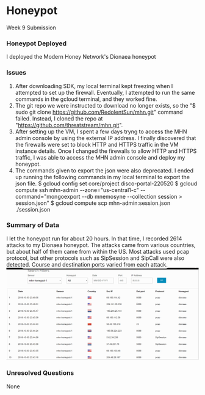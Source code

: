 # Honeypot
Week 9 Submission

### Honeypot Deployed
I deployed the Modern Honey Network's Dionaea honeypot

### Issues
1. After downloading SDK, my local terminal kept freezing when I attempted to set up the firewall. Eventually, I attempted to run the same commands in the gcloud terminal, and they worked fine. 
2. The git repo we were instructed to download no longer exists, so the "$ sudo git clone https://github.com/RedolentSun/mhn.git" command failed. Instead, I cloned the repo at "https://github.com/threatstream/mhn.git".
3. After setting up the VM, I spent a few days tryng to access the MHN admin console by using the external IP address. I finally discovered that the firewalls were set to block HTTP and HTTPS traffic in the VM instance details. Once I changed the firewalls to allow HTTP and HTTPS traffic, I was able to access the MHN admin console and deploy my honeypot. 
4. The commands given to export the json were also deprecated. I ended up running the following commands in my local terminal to export the json file. 
$ gcloud config set core/project disco-portal-220520
$ gcloud compute ssh mhn-admin --zone="us-central1-c" --command="mongoexport --db mnemosyne --collection session > session.json"
$ gcloud compute scp mhn-admin:session.json ./session.json

### Summary of Data
I let the honeypot run for about 20 hours. In that time, I recorded 2614 attacks to my Dionaea honeypot. The attacks came from various countries, but about half of them came from within the US. Most attacks used pcap protocol, but other protocols such as SipSession and SipCall were also detected. Course and destination ports varied from each attack. 
![](honeypot.gif)

### Unresolved Questions
None
